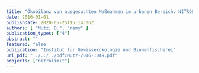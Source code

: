 ```yaml
---
title: "Ökobilanz von ausgesuchten Maßnahmen im urbanen Bereich. NITROLIMIT2, Gemeinsamer Ergebnisbericht, Kap. 3.6"
date: 2016-01-01
publishDate: 2020-05-25T15:14:06Z
authors: [ "Mutz, D.", "remy" ]
publication_types: ["4"]
abstract: ""
featured: false
publication: "Institut für Gewässerökologie und Binnenfischerei"
url_pdf: "../../../pdf/Mutz-2016-1049.pdf"
projects: ["nitrolimit"]
---
```


